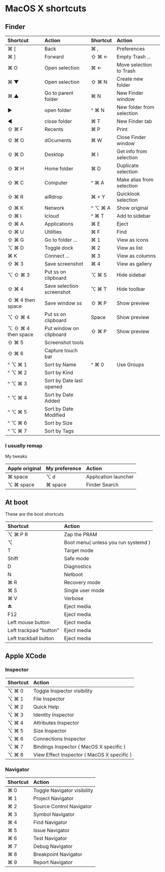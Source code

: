 # MacOS X shortcuts
## Finder
| Shortcut             | Action              | Shortcut                | Action                    |
| :------------------- | :------------------ | :---------------------- | :------------------------ |
| ⌘ [                  | Back                | ⌘ ,                   | Preferences               |
| ⌘ ]                  | Forward             | ⇧ ⌘ ←                 | Empty Trash ...           |
| ⌘ O                  | Open selection      | ⌘ ←                   | Move selection to Trash   |
| ⌘ ▼                  | Open selection      | ⇧ ⌘ N                 | Create new folder         |
| ⌘ ▲                  | Go to parent folder | ⌘ N                   | New Finder window         |
| ▶                    | open folder         | ^ ⌘ N                 | New folder from selection |
| ◀                    | close folder        | ⌘ T                   | New Finder tab            |
| ⇧ ⌘ F                | Recents             | ⌘ P                   | Print                     |
| ⇧ ⌘ O                | dOcuments           | ⌘ W                   | Close Finder window       |
| ⇧ ⌘ D                | Desktop             | ⌘ I                   | Get info from selection   |
| ⇧ ⌘ H                | Home folder         | ⌘ D                   | Duplicate selection       |
| ⇧ ⌘ C                | Computer            | ^ ⌘ A                 | Make alias from selection |
| ⇧ ⌘ R                | aiRdrop             | ⌘ + Y                 | Quicklook selection       |
| ⇧ ⌘ K                | Network             | ^ ⌥ ⌘ A               | Show original             |
| ⇧ ⌘ I                | Icloud              | ^ ⌘ T                 | Add to sidebar            |
| ⇧ ⌘ A                | Applications        | ⌘ E                   | Eject                     |
| ⇧ ⌘ U                | Utilities           | ⌘ F                   | Find                      |
| ⇧ ⌘ G                | Go to folder ...    | ⌘ 1                   | View as icons             |
| ⌥ ⌘ D                | Toggle dock         | ⌘ 2                   | View as list              |
| ⌘ K                  | Connect ...         | ⌘ 3                   | View as columns           |
| ⇧ ⌘ 3                | Save screenshot     | ⌘ 4                   | View as gallery           |
| ⌥ ⇧ ⌘ 3              | Put ss on clipboard | ⌥ ⌘ S                 | Hide sidebar              |
| ⇧ ⌘ 4                | Save selection screenshot | ⌥ ⌘ T           | Hide toolbar              |
| ⇧ ⌘ 4 then space     | Save window ss      | ⇧ ⌘ P                 | Show preview              |
| ⌥ ⇧ ⌘ 4              | Put ss on clipboard | Space                 | Show preview              |
| ⌥ ⇧ ⌘ 4 then space   | Put window  on clipboard | ⇧ ⌘ P            | Show preview              |
| ⇧ ⌘ 5                | Screenshot tools    |
| ⇧ ⌘ 6                | Capture touch bar   |
| ^ ⌥ ⌘ 1              | Sort by Name        | ^ ⌘ 0                 | Use Groups                |
| ^ ⌥ ⌘ 2              | Sort by Kind        |
| ^ ⌥ ⌘ 3              | Sort by Date last opened |
| ^ ⌥ ⌘ 4              | Sort by Date Added  |
| ^ ⌥ ⌘ 5              | Sort by Date Modified    |
| ^ ⌥ ⌘ 6              | Sort by Size        |
| ^ ⌥ ⌘ 7              | Sort by Tags        |

### I usually remap
My tweaks

| Apple original             | My preference         | Action                | 
| :------------------------- | :-------------------- | :-------------------- |
| ⌘ space                    | ⌥ d                   | Application launcher  |
| ⌥ ⌘ space                  | ⌘ space               | Finder Search         |


## At boot
These are the boot shortcuts

| Shortcut                   | Action                |
| :------------------------- | :-------------------- |
| ⌥ ⌘ P R                    | Zap the PRAM          |
| ⌥                          | Boot menu( unless you run systemd ) |
| T                          | Target mode           |
| Shift                      | Safe mode             |
| D                          | Diagnostics           |
| N                          | Netboot               |
| ⌘ R                        | Recovery mode         |
| ⌘ S                        | Single user mode      |
| ⌘ V                        | Verbose               |
| ⏏                          | Eject media           |
| F12                        | Eject media           |
| Left mouse button          | Eject media           |
| Left trackpad "button"     | Eject media           |
| Left trackball button      | Eject media           |

## Apple XCode
### Inspector
| Shortcut                   | Action                |
| :------------------------- | :-------------------- |
| ⌥ ⌘ 0 | Toggle Inspector visibility |
| ⌥ ⌘ 1 | File Inspector |
| ⌥ ⌘ 2 | Quick Help |
| ⌥ ⌘ 3 | Identity Inspector |
| ⌥ ⌘ 4 | Attributes Inspector |
| ⌥ ⌘ 5 | Size Inspector |
| ⌥ ⌘ 6 | Connections Inspector |
| ⌥ ⌘ 7 | Bindings Inspector ( MacOS X specific ) |
| ⌥ ⌘ 8 | View Effect Inspector ( MacOS X specific ) |

### Navigator
| Shortcut                   | Action                |
| :------------------------- | :-------------------- |
| ⌘ 0 | Toggle Navigator visibility |
| ⌘ 1 | Project Navigator |
| ⌘ 2 | Source Control Navigator |
| ⌘ 3 | Symbol Navigator |
| ⌘ 4 | Find Navigator |
| ⌘ 5 | Issue Navigator |
| ⌘ 6 | Test Navigator |
| ⌘ 7 | Debug Navigator |
| ⌘ 8 | Breakpoint Navigator |
| ⌘ 9 | Report Navigator |
